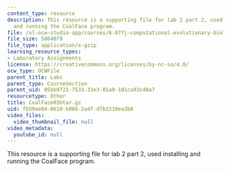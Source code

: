 ```yaml
---
content_type: resource
description: This resource is a supporting file for lab 2 part 2, used installing
  and running the CoalFace program.
file: /ol-ocw-studio-app/courses/6-877j-computational-evolutionary-biology-fall-2005/fb59ee040610b0862a4fd7b1510ea3b8_CoalFace03btar.gz
file_size: 5864079
file_type: application/x-gzip
learning_resource_types:
- Laboratory Assignments
license: https://creativecommons.org/licenses/by-nc-sa/4.0/
ocw_type: OCWFile
parent_title: Labs
parent_type: CourseSection
parent_uid: 05bb9721-7533-33e3-81a0-181ca03c40a7
resourcetype: Other
title: CoalFace03btar.gz
uid: fb59ee04-0610-b086-2a4f-d7b1510ea3b8
video_files:
  video_thumbnail_file: null
video_metadata:
  youtube_id: null
---
```

This resource is a supporting file for lab 2 part 2, used installing and running the CoalFace program.